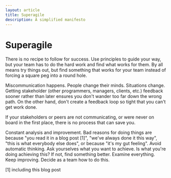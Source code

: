 ```yaml
---
layout: article
title: Superagile
description: A simplified manifesto
---
```


# Superagile

There is no recipe to follow for success. Use principles to guide your
way, but your team has to do the hard work and find what works for
them. By all means try things out, but find something that works for
your team instead of forcing a square peg into a round hole.

Miscommunication happens. People change their minds. Situations
change. Getting stakeholder (other programmers, managers, clients,
etc.) feedback sooner rather than later ensures you don't wander too
far down the wrong path. On the other hand, don't create a feedback
loop so tight that you can't get work done.

If your stakeholders or peers are not communicating, or were never on
board in the first place, there is no process that can save you.

Constant analysis and improvement. Bad reasons for doing things are
because "you read it in a blog post [1]", "we've always done it this way",
"this is what everybody else does", or because "it's my gut
feeling". Avoid automatic thinking. Ask yourselves what you want to
achieve. Is what you're doing achieving this? If not, find something
better. Examine everything. Keep improving. Decide as a team how to do
this.

[1] including this blog post
